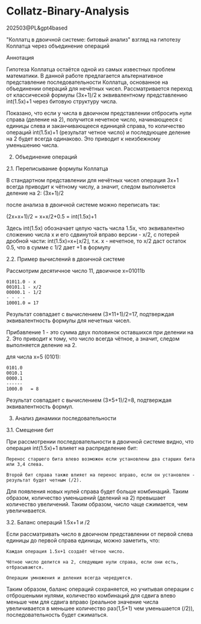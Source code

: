 # Collatz-Binary-Analysis
202503@PL&gpt4based


"Коллатц в двоичной системе: битовый анализ"
взгляд на гипотезу Коллатца через объединение операций

Аннотация

Гипотеза Коллатца остаётся одной из самых известных проблем математики. В данной работе предлагается альтернативное представление последовательности Коллатца, основанное на объединении операций для нечётных чисел. Рассматривается переход от классической формулы (3x+1)/2 к эквивалентному представлению int(1.5x)+1 через битовую структуру числа.

Показано, что если у числа в двоичном представлении отбросить нули справа (деление на 2), получится нечетное число, начинающееся с единицы слева и заканчивающееся единицей справа, то количество операций int(1.5x)+1 (результат четное число) и последующее деление на 2 будет всегда одинаково. Это приводит к неизбежному уменьшению числа.
 
 
2. Объединение операций
 
2.1. Переписывание формулы Коллатца
 
В стандартном представлении для нечётных чисел операция 3x+1 всегда приводит к чётному числу, а значит, следом выполняется деление на 2:
(3x+1)/2


после анализа в двоичной системе можно переписать так:

(2x+x+1)/2 = x+x/2+0.5 = int(1.5x)+1

Здесь int(1.5x) обозначает целую часть числа 1.5x, что эквивалентно сложению числа x и его сдвинутой вправо версии - x/2, с потерей дробной части:
int(1.5x)=x+⌊x/2⌋, т.к. x - нечетное, то x/2 даст остаток 0.5, что в сумме с 1/2 дает +1 в формулу
 
 
2.2. Пример вычислений в двоичной системе
 
Рассмотрим десятичное число 11, двоичное x=01011b 


    01011.0 - x 
    00101.1 - x/2
    00000.1 - 1/2
    - - - - 
    10001.0 = 17


Результат совпадает с вычислением (3×11+1)/2=17, подтверждая эквивалентность формулы для нечетных чисел.

Прибавление 1 - это сумма двух половинок оставшихся при делении на 2. Это приводит к тому, что число всегда чётное, а значит, следом выполняется деление на 2.


для числа x=5 (0101​):

    0101.0
    0010.1
    0000.1
    ------
    1000.0   = 8

Результат совпадает с вычислением (3×5+1)/2=8, подтверждая эквивалентность формул.
 
 
3. Анализ динамики последовательности
 
3.1. Смещение бит
 
При рассмотрении последовательности в двоичной системе видно, что операция int(1.5x)+1 влияет на распределение бит:

    Перенос старшего бита влево возможен если установлены два старших бита или 3,4 слева.

    Второй бит справа также влияет на перенос вправо, если он установлен - результат будет четным (/2).

Для появления новых нулей справа будет больше комбинаций. Таким образом, количество уменьшений (делений на 2) превышает количество увеличений. 
Таким образом, число чаще сжимается, чем увеличивается. 
 
 
3.2. Баланс операций 1.5x+1 и /2
 
Если рассматривать число в двоичном представлении от первой слева единицы до первой справа единицы, можно заметить, что:

    Каждая операция 1.5x+1 создаёт чётное число.

    Чётное число делится на 2, следующие нули справа, если они есть, отбрасываются.

    Операции умножения и деления всегда чередуются.

Таким образом, баланс операций сохраняется, но учитывая операции с отброшеными нулями, количество комбинаций для сдвига влево меньше чем для сдвига вправо (реальное значение числа увеличивается в меньшее количество раз(1,5+1) чем уменьшается (/2)), последовательность будет сжиматься.

